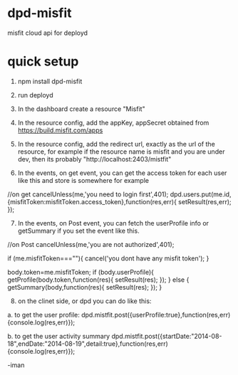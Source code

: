 # dpd-misfit
misfit cloud api for deployd

# quick setup

1. npm install dpd-misfit

2. run deployd

3. In the dashboard create a resource "Misfit"

4. In the resource config, add the appKey, appSecret obtained from https://build.misfit.com/apps

5. In the resource config, add the redirect url, exactly as the url of the resource, for example if
the resource name is misfit and you are under dev, then its probably "http://localhost:2403/mistfit"

6. In the events, on get event, you can get the access token for each user like this and store is somewhere
for example

//on get
cancelUnless(me,'you need to login first',401);
dpd.users.put(me.id,{misfitToken:misfitToken.access_token},function(res,err){
    setResult(res,err);
});

7. In the events, on Post event, you can fetch the userProfile info or getSummary if you set the event like this.

//on Post
cancelUnless(me,'you are not authorized',401);

if (me.misfitToken===""){
    cancel('you dont have any misfit token');
}

body.token=me.misfitToken;
if (body.userProfile){
    getProfile(body.token,function(res){
        setResult(res);
    });
} else {
    getSummary(body,function(res){
    setResult(res);
});
}

8. on the clinet side, or dpd you can do like this:

a. to get the user profile:
dpd.mistfit.post({userProfile:true},function(res,err){console.log(res,err)});

b. to get the user activity summary
dpd.mistfit.post({startDate:"2014-08-18",endDate:"2014-08-19",detail:true},function(res,err){console.log(res,err)});


-iman


